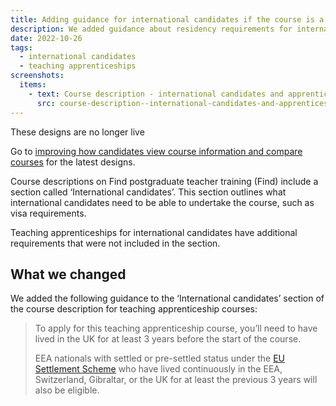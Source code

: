 ```yaml
---
title: Adding guidance for international candidates if the course is a teaching apprenticeship
description: We added guidance about residency requirements for international candidates applying for a teaching apprenticeship course
date: 2022-10-26
tags:
  - international candidates
  - teaching apprenticeships
screenshots:
  items:
    - text: Course description - international candidates and apprenticeships
      src: course-description--international-candidates-and-apprenticeships.png
---
```


<div class="govuk-inset-text">
  <p class="govuk-heading-s">
    These designs are no longer live
  </p>
  Go to <a href="https://becoming-a-teacher.design-history.education.gov.uk/find-teacher-training/improving-course-pages/?">improving how candidates view course information and compare courses</a> for the latest designs.
</div>

Course descriptions on Find postgraduate teacher training (Find) include a section called ‘International candidates’. This section outlines what international candidates need to be able to undertake the course, such as visa requirements.

Teaching apprenticeships for international candidates have additional requirements that were not included in the section.

## What we changed

We added the following guidance to the ‘International candidates’ section of the course description for teaching apprenticeship courses:

> To apply for this teaching apprenticeship course, you’ll need to have lived in the UK for at least 3 years before the start of the course.
>
> EEA nationals with settled or pre-settled status under the [EU Settlement Scheme](https://www.gov.uk/settled-status-eu-citizens-families) who have lived continuously in the EEA, Switzerland, Gibraltar, or the UK for at least the previous 3 years will also be eligible.
